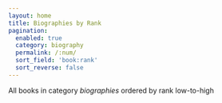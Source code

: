 ```yaml
---
layout: home
title: Biographies by Rank
pagination: 
  enabled: true
  category: biography
  permalink: /:num/
  sort_field: 'book:rank'
  sort_reverse: false
---
```


All books in category _biographies_ ordered by rank low-to-high
